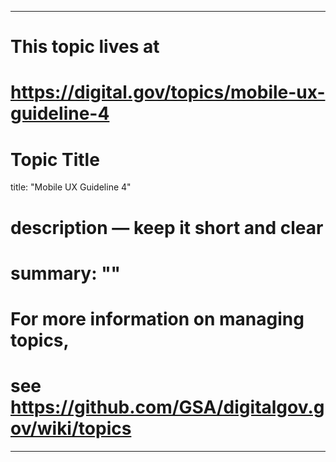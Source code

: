 
---
# This topic lives at
# https://digital.gov/topics/mobile-ux-guideline-4

# Topic Title
title: "Mobile UX Guideline 4"

# description — keep it short and clear
# summary: ""


# For more information on managing topics,
# see https://github.com/GSA/digitalgov.gov/wiki/topics
---